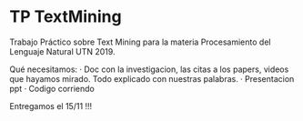 # TP TextMining
Trabajo Práctico sobre Text Mining para la materia Procesamiento del Lenguaje Natural UTN 2019.

Qué necesitamos:
· Doc con la investigacion, las citas a los papers, videos que hayamos mirado. Todo explicado con nuestras palabras.
· Presentacion ppt
· Codigo corriendo

Entregamos el 15/11 !!!

